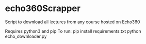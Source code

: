 # echo360Scrapper


Script to download all lectures from any course hosted on Echo360

Requires python3 and pip
To run:
  pip install requirements.txt
  python echo_downloader.py
  
  

